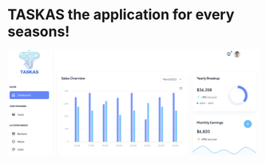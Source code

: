 # TASKAS the application for every seasons!

<p align="center">
  <img src="src/gateway/static/images/screenshot.png" width="700" title="TASKAS">
 
</p>
